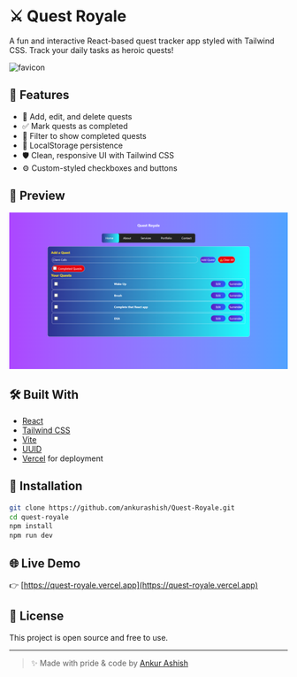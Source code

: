 # ⚔️ Quest Royale

A fun and interactive React-based quest tracker app styled with Tailwind CSS. Track your daily tasks as heroic quests!

![favicon](./favicon.ico)

## 🚀 Features

- 📜 Add, edit, and delete quests
- ✅ Mark quests as completed
- 🎯 Filter to show completed quests
- 💾 LocalStorage persistence
- 🛡️ Clean, responsive UI with Tailwind CSS
- ⚙️ Custom-styled checkboxes and buttons

## 📸 Preview

![App Screenshot](./screenshot.png) <!-- See instructions below to add this -->

## 🛠️ Built With

- [React](https://reactjs.org/)
- [Tailwind CSS](https://tailwindcss.com/)
- [Vite](https://vitejs.dev/)
- [UUID](https://www.npmjs.com/package/uuid)
- [Vercel](https://vercel.com/) for deployment

## 🧪 Installation

```bash
git clone https://github.com/ankurashish/Quest-Royale.git
cd quest-royale
npm install
npm run dev
```

## 🌐 Live Demo

👉 [https://quest-royale.vercel.app](https://quest-royale.vercel.app)

## 📄 License

This project is open source and free to use.

---

> ✨ Made with pride & code by [Ankur Ashish](https://github.com/ankurashish)